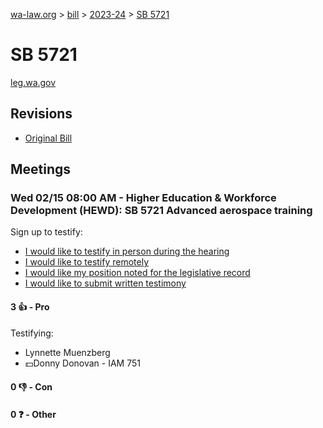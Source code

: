 [wa-law.org](/) > [bill](/bill/) > [2023-24](/bill/2023-24/) > [SB 5721](/bill/2023-24/sb/5721/)

# SB 5721
[leg.wa.gov](https://app.leg.wa.gov/billsummary?BillNumber=5721&Year=2023&Initiative=false)

## Revisions
* [Original Bill](1/)

## Meetings
### Wed 02/15 08:00 AM - Higher Education & Workforce Development (HEWD): SB 5721 Advanced aerospace training
Sign up to testify:
* [I would like to testify in person during the hearing](https://app.leg.wa.gov/csi/Testifier/Add?chamber=House&mId=30769&aId=151879&caId=21538&tId=1)
* [I would like to testify remotely](https://app.leg.wa.gov/csi/Testifier/Add?chamber=House&mId=30769&aId=151879&caId=21538&tId=2)
* [I would like my position noted for the legislative record](https://app.leg.wa.gov/csi/Testifier/Add?chamber=House&mId=30769&aId=151879&caId=21538&tId=3)
* [I would like to submit written testimony](https://app.leg.wa.gov/csi/Testifier/Add?chamber=House&mId=30769&aId=151879&caId=21538&tId=4)

#### 3 👍 - Pro
Testifying:
* Lynnette Muenzberg
* 💵Donny Donovan - IAM 751

#### 0 👎 - Con

#### 0 ❓ - Other

